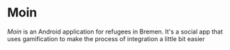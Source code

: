 # Moin

*Moin* is an Android application for refugees in Bremen. It's a social app that uses gamification to make the process of integration a little bit easier
